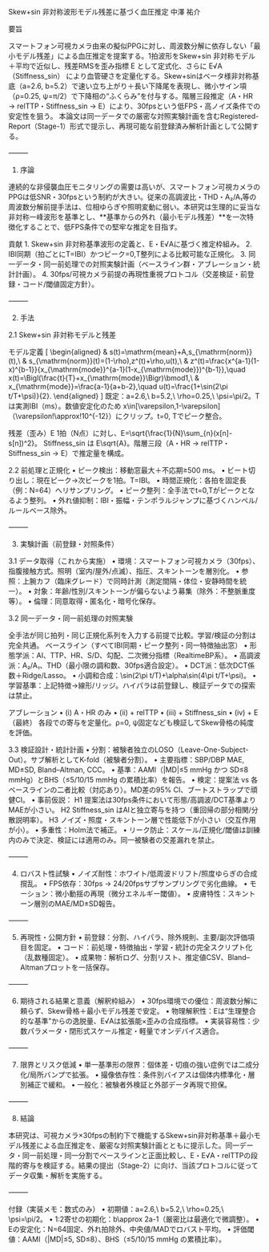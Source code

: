 Skew+sin 非対称波形モデル残差に基づく血圧推定
中澤 祐介

要旨

スマートフォン可視カメラ由来の擬似PPGに対し、周波数分解に依存しない「最小モデル残差」による血圧推定を提案する。1拍波形をSkew+sin 非対称モデル＋平均で近似し、残差RMSを歪み指標 E として定式化、さらに E√A（Stiffness_sin） により血管硬さを定量化する。Skew+sinはベータ様非対称基底（a=2.6, b=5.2）で速い立ち上がり＋長い下降尾を表現し、微小サイン項（ρ=0.25, ψ=π/2）で下降相の“ふくらみ”を付与する。階層三段推定（A・HR → relTTP・Stiffness_sin → E）により、30fpsという低FPS・高ノイズ条件での安定性を狙う。
本論文は同一データでの厳密な対照実験計画を含むRegistered-Report（Stage-1）形式で提示し、再現可能な前登録済み解析計画として公開する。

⸻

1. 序論

連続的な非侵襲血圧モニタリングの需要は高いが、スマートフォン可視カメラのPPGは低SNR・30fpsという制約が大きい。従来の高調波比・THD・A₂/A₁等の周波数分解前提手法は、位相ゆらぎや照明変動に弱い。本研究は生理的に妥当な非対称一峰波形を基準とし、**基準からの外れ（最小モデル残差）**を一次特徴化することで、低FPS条件での堅牢な推定を目指す。

貢献
	1.	Skew+sin 非対称基準波形の定義と、E・E√Aに基づく推定枠組み。
	2.	IBI同期（拍ごとにT=IBI）かつピーク=0,T整列による比較可能な正規化。
	3.	同一データ・同一前処理での対照実験計画（ベースライン群・アブレーション・統計計画）。
	4.	30fps/可視カメラ前提の再現性重視プロトコル（交差検証・前登録・コード/閾値固定方針）。

⸻

2. 手法

2.1 Skew+sin 非対称モデルと残差

モデル定義
\[
\begin{aligned}
& s(t)=\mathrm{mean}+A\,s_{\mathrm{norm}}(t),\\
& s_{\mathrm{norm}}(t)=(1-\rho)\,z^\(t)+\rho\,u(t),\\
& z^\(t)=\frac{x^{a-1}(1-x)^{b-1}}{x_{\mathrm{mode}}^{a-1}(1-x_{\mathrm{mode}})^{b-1}},\quad
x(t)=\Bigl(\frac{t}{T}+x_{\mathrm{mode}}\Bigr)\bmod1,\\
& x_{\mathrm{mode}}=\frac{a-1}{a+b-2},\quad u(t)=\frac{1+\sin(2\pi t/T+\psi)}{2}.
\end{aligned}
\]
既定：a=2.6,\ b=5.2,\ \rho=0.25,\ \psi=\pi/2。Tは実測IBI（ms）。数値安定化のため x\in[\varepsilon,1-\varepsilon]（\varepsilon\!\approx\!10^{-12}）にクリップ。t=0, Tでピーク整合。

残差（歪み）E
1拍（N点）に対し、E=\sqrt{\frac{1}{N}\sum_{n}(x[n]-s[n])^2}。
Stiffness_sin は E\sqrt{A}。階層三段（A・HR → relTTP・Stiffness_sin → E）で推定量を構成。

2.2 前処理と正規化
	•	ピーク検出：移動窓最大＋不応期≥500 ms。
	•	ビート切り出し：現在ピーク→次ピークを1拍。T=IBI。
	•	時間正規化：各拍を固定長（例：N=64）へリサンプリング。
	•	ピーク整列：全手法でt=0,Tがピークとなるよう整列。
	•	外れ値抑制：IBI・振幅・テンポラルジャンプに基づくハンペル/ルールベース除外。

⸻

3. 実験計画（前登録・対照条件）

3.1 データ取得（これから実施）
	•	環境：スマートフォン可視カメラ（30fps）、指腹接触方式。照明（室内/屋外/点滅）、指圧、スキントーンを層別化。
	•	参照：上腕カフ（臨床グレード）で同時計測（測定間隔・体位・安静時間を統一）。
	•	対象：年齢/性別/スキントーンが偏らないよう募集（除外：不整脈重度等）。
	•	倫理：同意取得・匿名化・暗号化保存。

3.2 同一データ・同一前処理の対照実験

全手法が同じ拍列・同じ正規化系列を入力する前提で比較。学習/検証の分割は完全共通。
ベースライン（すべてIBI同期・ピーク整列・同一特徴抽出窓）
	•	形態学派：AI、TTP、HR、S/D、勾配、二次微分指標（RealtimeBP系）。
	•	高調波派：A₂/A₁、THD（最小限の調和数、30fps適合設定）。
	•	DCT派：低次DCT係数＋Ridge/Lasso。
	•	小調和合成：\sin(2\pi t/T)+\alpha\sin(4\pi t/T+\psi)。
	•	学習基準：上記特徴→線形/リッジ。ハイパラは前登録し、検証データでの探索は禁止。

アブレーション
	•	(i) A・HR のみ
	•	(ii) + relTTP
	•	(iii) + Stiffness_sin
	•	(iv) + E（最終）
各段での寄与を定量化。ρ=0, ψ固定なども検証してSkew骨格の純度を評価。

3.3 検証設計・統計計画
	•	分割：被験者独立のLOSO（Leave-One-Subject-Out）。サブ解析としてK-fold（被験者分割）。
	•	主要指標：SBP/DBP MAE, MD±SD, Bland–Altman, CCC。
	•	基準：AAMI（|MD|≤5 mmHg かつ SD≤8 mmHg）とBHS（≤5/10/15 mmHg の累積比率）を報告。
	•	検定：提案法 vs 各ベースラインの二者比較（対応あり）。MD差の95% CI、ブートストラップで頑健CI。
	•	事前仮説：
H1 提案法は30fps条件において形態/高調波/DCT基準よりMAEが小さい。
H2 Stiffness_sin はAIと独立寄与を持つ（重回帰の部分相関/分散説明率）。
H3 ノイズ・照度・スキントーン層で性能低下が小さい（交互作用が小）。
	•	多重性：Holm法で補正。
	•	リーク防止：スケール/正規化/閾値は訓練内のみで決定、検証には適用のみ。同一被験者の交差漏れを禁止。

⸻

4. ロバスト性試験
	•	ノイズ耐性：ホワイト/低周波ドリフト/照度ゆらぎの合成撹乱。
	•	FPS依存：30fps → 24/20fpsサブサンプリングで劣化曲線。
	•	モーション：微小動揺の再現（微分エネルギー閾値）。
	•	皮膚特性：スキントーン層別のMAE/MD±SD報告。

⸻

5. 再現性・公開方針
	•	前登録：分割、ハイパラ、除外規則、主要/副次評価項目を固定。
	•	コード：前処理・特徴抽出・学習・統計の完全スクリプト化（乱数種固定）。
	•	成果物：解析ログ、分割リスト、推定値CSV、Bland–Altmanプロットを一括保存。

⸻

6. 期待される結果と意義（解釈枠組み）
	•	30fps環境での優位：周波数分解に頼らず、Skew骨格＋最小モデル残差で安定。
	•	物理解釈性：Eは“生理整合的な基準”からの逸脱量、E√Aは拡張能×歪みの合成指標。
	•	実装容易性：少数パラメータ・閉形式スケール推定・軽量でオンデバイス適合。

⸻

7. 限界とリスク低減
	•	単一基準形の限界：個体差・切痕の強い症例では二成分化/局所バンプで拡張。
	•	撮像依存性：条件別バイアスは個体内標準化・層別補正で緩和。
	•	一般化：被験者外検証と外部データ再現で担保。

⸻

8. 結論

本研究は、可視カメラ×30fpsの制約下で機能するSkew+sin非対称基準＋最小モデル残差による血圧推定を、厳密な対照実験計画とともに提示した。同一データ・同一前処理・同一分割でベースラインと正面比較し、E・E√A・relTTPの段階的寄与を検証する。結果の提出（Stage-2）に向け、当該プロトコルに従ってデータ収集・解析を実施する。

⸻

付録（実装メモ：数式のみ）
	•	初期値：a=2.6,\ b=5.2,\ \rho=0.25,\ \psi=\pi/2。
	•	1:2寄せの初期化：b\approx 2a-1（厳密比は最適化で微調整）。
	•	Eの安定化：N=64固定、外れ拍除外、中央値/MADでロバスト平均。
	•	評価閾値：AAMI（|MD|≤5, SD≤8）、BHS（≤5/10/15 mmHg の累積比率）。